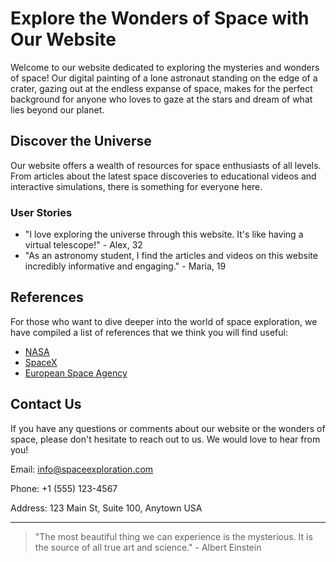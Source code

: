 <!--font:Futura-->

# Explore the Wonders of Space with Our Website

Welcome to our website dedicated to exploring the mysteries and wonders of space! Our digital painting of a lone astronaut standing on the edge of a crater, gazing out at the endless expanse of space, makes for the perfect background for anyone who loves to gaze at the stars and dream of what lies beyond our planet.

## Discover the Universe

Our website offers a wealth of resources for space enthusiasts of all levels. From articles about the latest space discoveries to educational videos and interactive simulations, there is something for everyone here.

### User Stories

- "I love exploring the universe through this website. It's like having a virtual telescope!" - Alex, 32
- "As an astronomy student, I find the articles and videos on this website incredibly informative and engaging." - Maria, 19

## References

For those who want to dive deeper into the world of space exploration, we have compiled a list of references that we think you will find useful:

- [NASA](#nasa)
- [SpaceX](#spacex)
- [European Space Agency](#esa)

## Contact Us

If you have any questions or comments about our website or the wonders of space, please don't hesitate to reach out to us. We would love to hear from you!

Email: [info@spaceexploration.com](mailto:info@spaceexploration.com)

Phone: +1 (555) 123-4567

Address: 123 Main St, Suite 100, Anytown USA

---

> "The most beautiful thing we can experience is the mysterious. It is the source of all true art and science." - Albert Einstein

<!--

Write me content for website with wallpaper which alt text is:

"A digital painting of a lone astronaut standing on the edge of a crater, gazing out at the endless expanse of space."

The name/title of the page should not be 1:1 copy of the alt text but rather a real content of the website which is using this wallpaper.

- Use markdown format 
- Start with heading
- Heading should be short and concise
- The content should look like a real website 
- The website should not be about the wallpaper, wallpaper is just a related background
- Heading should be contain work "wallpaper" or "background"
- Include real sections like references, contact, user stories, etc. use things relevant to the page purpose.
- Feel free to use structure like headings, bullets, numbering, blockquotes, paragraphs, horizontal lines, etc.
- You can use formatting like bold or _italic_
- You can include UTF-8 emojis
- Links should be only #hash anchors (and you can refer to the document itself)
- Do not include images


---


# Space Odyssey Wallpaper

Welcome to our website dedicated to exploring the wonders of space! Our Space Odyssey Wallpaper is the perfect background for anyone who loves to gaze at the stars and dream of what lies beyond our planet. 

## About the Wallpaper

Our wallpaper features a stunning digital painting of a lone astronaut standing on the edge of a crater, gazing out at the endless expanse of space. The vibrant colors and intricate details make this wallpaper truly unique and captivating.

## Explore the Universe

At our website, we offer a variety of resources for space enthusiasts of all levels. From articles about the latest space discoveries to educational videos and interactive simulations, there is something for everyone here.

### User Stories

- "I love using this wallpaper as my computer background. It reminds me to always keep reaching for the stars!" - Sarah, 27
- "As an astronomy teacher, I use this wallpaper in my classroom to inspire my students to learn more about space." - Mr. Johnson, 45

## References

For those who want to dive deeper into the world of space exploration, we have compiled a list of references that we think you will find useful:

- [NASA](#nasa)
- [SpaceX](#spacex)
- [European Space Agency](#esa)

## Contact Us

If you have any questions or comments about our website or the Space Odyssey Wallpaper, please don't hesitate to reach out to us. We would love to hear from you!

Email: [info@spaceodyssey.com](mailto:info@spaceodyssey.com)

Phone: +1 (555) 123-4567

Address: 123 Main St, Suite 100, Anytown USA

---

> "The universe is full of magical things patiently waiting for our wits to grow sharper." - Eden Phillpotts


---


Heading should not include word "wallpaper". The website should not be about the wallpaper itself, wallpaper is just a related background, rewrite whole content.


---


# Explore the Wonders of Space with Our Website

Welcome to our website dedicated to exploring the mysteries and wonders of space! Our digital painting of a lone astronaut standing on the edge of a crater, gazing out at the endless expanse of space, makes for the perfect background for anyone who loves to gaze at the stars and dream of what lies beyond our planet.

## Discover the Universe

Our website offers a wealth of resources for space enthusiasts of all levels. From articles about the latest space discoveries to educational videos and interactive simulations, there is something for everyone here.

### User Stories

- "I love exploring the universe through this website. It's like having a virtual telescope!" - Alex, 32
- "As an astronomy student, I find the articles and videos on this website incredibly informative and engaging." - Maria, 19

## References

For those who want to dive deeper into the world of space exploration, we have compiled a list of references that we think you will find useful:

- [NASA](#nasa)
- [SpaceX](#spacex)
- [European Space Agency](#esa)

## Contact Us

If you have any questions or comments about our website or the wonders of space, please don't hesitate to reach out to us. We would love to hear from you!

Email: [info@spaceexploration.com](mailto:info@spaceexploration.com)

Phone: +1 (555) 123-4567

Address: 123 Main St, Suite 100, Anytown USA

---

> "The most beautiful thing we can experience is the mysterious. It is the source of all true art and science." - Albert Einstein

-->
